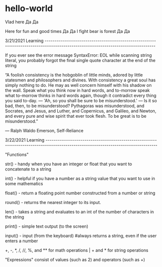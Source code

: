 # hello-world

Vlad here Да Да 

Here for fun and good times Да Да 
I fight bear is forest Да Да 

3/21/2021 Learning --------------------------------------------------------------------------------------------------------------------------------------

If you ever see the error message SyntaxError: EOL while scanning string literal, you probably forgot the final single quote character at the end of the string

“A foolish consistency is the hobgoblin of little minds, adored by little statesmen and philosophers and divines. With consistency a great soul has simply nothing to do. He may as well concern himself with his shadow on the wall. Speak what you think now in hard words, and to-morrow speak what to-morrow thinks in hard words again, though it contradict every thing you said to-day. — 'Ah, so you shall be sure to be misunderstood.' — Is it so bad, then, to be misunderstood? Pythagoras was misunderstood, and Socrates, and Jesus, and Luther, and Copernicus, and Galileo, and Newton, and every pure and wise spirit that ever took flesh. To be great is to be misunderstood.”

― Ralph Waldo Emerson, Self-Reliance

3/22/2021 Learning ---------------------------------------------------------------------------------------------------------------------------------------

"Functions"

str() - handy when you have an integer or float that you want to concatenate to a string

int() - helpful if you have a number as a string value that you want to use in some mathematics

float() - return a floating point number constructed from a number or string

round() - returns the nearest integer to its input.

len() - takes a string and evaluates to an int of the number of characters in the string

print() - simple text output (to the screen)

input() - input (from the keyboard)
#always returns a string, even if the user enters a number

+, -, *, /, //, %, and ** for math operations | + and * for string operations

"Expressions" consist of values (such as 2) and operators (such as +)
